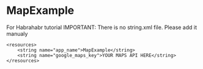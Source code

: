 # MapExample
For Habrahabr tutorial
IMPORTANT: There is no string.xml file. Please add it manualy 
```
<resources>
    <string name="app_name">MapExample</string>
    <string name="google_maps_key">YOUR MAPS API HERE</string>
</resources>
```
